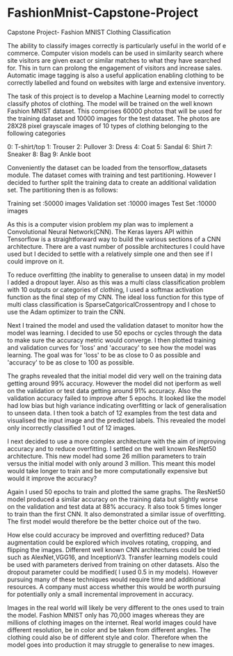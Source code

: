 # FashionMnist-Capstone-Project
Capstone Project- Fashion MNIST Clothing Classification


 The ability to classify images correctly is particularly useful in the world of e commerce. Computer vision models can be used in similarity search where site visitors are given exact or similar matches to what they have searched for. This in turn can prolong the engagement of visitors and increase sales. Automatic image tagging is also a useful application enabling clothing to be correctly labelled and found on websites with large and extensive inventory.

The task of this project is to develop a Machine Learning model to correctly classify photos of clothing.
The model will be trained on the well known Fashion MNIST dataset. This comprises 60000 photos that will be used for the training dataset and 10000 images for the test dataset. The photos are 28X28 pixel grayscale images of 10 types of clothing belonging to the following categories 

0: T-shirt/top
1: Trouser
2: Pullover
3: Dress
4: Coat
5: Sandal
6: Shirt
7: Sneaker
8: Bag
9: Ankle boot


Conveniently the dataset can be loaded from the tensorflow_datasets module. The dataset comes with training and test partitioning. However I decided to further split the training data to create an additional validation set. The partitioning then is as follows:

Training set :50000 images
Validation set :10000 images
Test Set :10000 images

As this is a computer vision problem my plan was to implement a Convolutional Neural Network(CNN). The Keras layers API within Tensorflow is a straightforward way to build the various sections of a CNN architecture. There are a vast number of possible architectures I could have used but I decided to settle with a relatively simple one and then see if I could improve on it.

To reduce overfitting (the inablity to generalise to unseen data) in my model I added a dropout layer. Also as this was a multi class classification problem with 10 outputs or categories of clothing, I used a softmax activation function as the final step of my CNN. The ideal loss function for this type of multi class classification is SparseCatgoricalCrossentropy and I chose to use the Adam optimizer to train the CNN. 

Next I trained the model and used the validation dataset to monitor how the model was learning. 
I decided to use 50 epochs or cycles through the data to make sure the accuracy metric would converge. I then plotted training and validation curves for 'loss' and 'accuracy' to see how the model was learning. The goal was for 'loss' to be as close to 0 as possible and 'accuracy' to be as close to 100 as possible.

The graphs revealed that the initial model did very well on the training data getting around 99% accuracy. However the model did not iperform as well on the validation or test data getting around 91% accuracy. Also the validation accuracy failed to improve after 5 epochs. It looked like the model had low bias but high variance indicating overfitting or lack of generalisation to unseen data.  I then took a batch of 12 examples from the test data and visualised the input image and the predicted labels. This revealed the model only incorrectly classified 1 out of 12 images.

I next decided to use a more complex architecture with the aim of improving accuracy and to reduce overfitting. I settled on the well known ResNet50 architecture. This new model had some 26 million parameters to train versus the initial model with only around 3 million. This meant this model would take longer to train and be more computationally expensive but would it improve the accuracy?

Again I used 50 epochs to train and plotted the same graphs. The ResNet50 model produced a similar accuracy on the training data but slightly worse on the validation and test data at 88% accuracy. It also took 5 times longer to train than the first CNN. It also demonstrated a similar issue of overfitting. The first model would therefore be the better choice out of the two.

How else could accuracy be improved and overfitting reduced? Data augmentation could be explored which involves rotating, cropping, and flipping the images. Different well known CNN architectures could be tried such as AlexNet,VGG16, and InceptionV3. Transfer learning models could be used with parameters derived from training on other datasets. Also the dropout parameter could be modified( I used 0.5 in my models). However pursuing many of these techniques would require time and additional resources. A company must access whether this would be worth pursuing for potentially only a small incremental improvement in accuracy.

Images in the real world will likely be very different to the ones used to train the model. Fashion MNIST only has 70,000 images whereas they are millions of clothing images on the internet. Real world images could have different resolution, be in color and be taken from different angles. The clothing could also be of different style and color. Therefore when the model goes into production it may struggle to generalise to new images.

